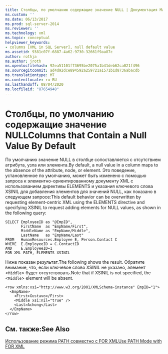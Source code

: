 ```yaml
---
title: Столбцы, по умолчанию содержащие значение NULL | Документация Майкрософт
ms.custom: ''
ms.date: 06/13/2017
ms.prod: sql-server-2014
ms.reviewer: ''
ms.technology: xml
ms.topic: conceptual
helpviewer_keywords:
- columns [XML in SQL Server], null default value
ms.assetid: 9381c07f-6887-4a62-9730-32661f9aa87c
author: rothja
ms.author: jroth
ms.openlocfilehash: 92ea51101f73695be2075a1b41deb62ca021f496
ms.sourcegitcommit: ad4d92dce894592a259721a1571b1d8736abacdb
ms.translationtype: MT
ms.contentlocale: ru-RU
ms.lasthandoff: 08/04/2020
ms.locfileid: "87654948"
---
```

# <a name="columns-that-contain-a-null-value-by-default"></a><span data-ttu-id="63d62-102">Столбцы, по умолчанию содержащие значение NULL</span><span class="sxs-lookup"><span data-stu-id="63d62-102">Columns that Contain a Null Value By Default</span></span>
  <span data-ttu-id="63d62-103">По умолчанию значение NULL в столбце сопоставляется с отсутствием атрибута, узла или элемента.</span><span class="sxs-lookup"><span data-stu-id="63d62-103">By default, a null value in a column maps to the absence of the attribute, node, or element.</span></span> <span data-ttu-id="63d62-104">Это поведение, установленное по умолчанию, может быть изменено с помощью запроса к элементно-ориентированному документу XML с использованием директивы ELEMENTS и указания ключевого слова XSINIL для добавления элементов для значений NULL, как показано в следующем запросе:</span><span class="sxs-lookup"><span data-stu-id="63d62-104">This default behavior can be overwritten by requesting element-centric XML using the ELEMENTS directive and specifying XSINIL to request adding elements for NULL values, as shown in the following query:</span></span>  
  
```  
SELECT EmployeeID as "@EmpID",   
       FirstName  as "EmpName/First",   
       MiddleName as "EmpName/Middle",   
       LastName   as "EmpName/Last"  
FROM   HumanResources.Employee E, Person.Contact C  
WHERE  E.EmployeeID = C.ContactID  
AND    E.EmployeeID=1  
FOR XML PATH, ELEMENTS XSINIL  
```  
  
 <span data-ttu-id="63d62-105">Ниже показан результат.</span><span class="sxs-lookup"><span data-stu-id="63d62-105">The following shows the result.</span></span> <span data-ttu-id="63d62-106">Обратите внимание, что, если ключевое слово XSINIL не указано, элемент <`Middle`> будет отсутствовать.</span><span class="sxs-lookup"><span data-stu-id="63d62-106">Note that if XSINIL is not specified, the <`Middle`> element will be absent.</span></span>  
  
```  
<row xmlns:xsi="http://www.w3.org/2001/XMLSchema-instance" EmpID="1">  
  <EmpName>  
    <First>Gustavo</First>  
    <Middle xsi:nil="true" />  
    <Last>Achong</Last>  
  </EmpName>  
</row>  
```  
  
## <a name="see-also"></a><span data-ttu-id="63d62-107">См. также:</span><span class="sxs-lookup"><span data-stu-id="63d62-107">See Also</span></span>  
 [<span data-ttu-id="63d62-108">Использование режима PATH совместно с FOR XML</span><span class="sxs-lookup"><span data-stu-id="63d62-108">Use PATH Mode with FOR XML</span></span>](use-path-mode-with-for-xml.md)  
  
  
